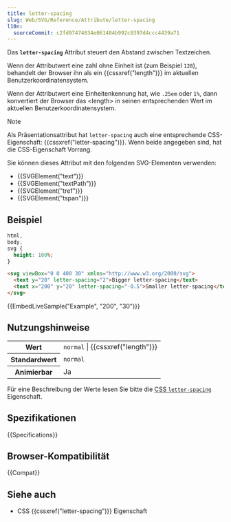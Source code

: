 ```yaml
---
title: letter-spacing
slug: Web/SVG/Reference/Attribute/letter-spacing
l10n:
  sourceCommit: c2fd97474834e061404b992c8397d4ccc4439a71
---
```


Das **`letter-spacing`** Attribut steuert den Abstand zwischen Textzeichen.

Wenn der Attributwert eine zahl ohne Einheit ist (zum Beispiel `128`), behandelt der Browser ihn als ein {{cssxref("length")}} im aktuellen Benutzerkoordinatensystem.

Wenn der Attributwert eine Einheitenkennung hat, wie `.25em` oder `1%`, dann konvertiert der Browser das \<length> in seinen entsprechenden Wert im aktuellen Benutzerkoordinatensystem.

> [!NOTE]
> Als Präsentationsattribut hat `letter-spacing` auch eine entsprechende CSS-Eigenschaft: {{cssxref("letter-spacing")}}. Wenn beide angegeben sind, hat die CSS-Eigenschaft Vorrang.

Sie können dieses Attribut mit den folgenden SVG-Elementen verwenden:

- {{SVGElement("text")}}
- {{SVGElement("textPath")}}
- {{SVGElement("tref")}}
- {{SVGElement("tspan")}}

## Beispiel

```css hidden
html,
body,
svg {
  height: 100%;
}
```

```html
<svg viewBox="0 0 400 30" xmlns="http://www.w3.org/2000/svg">
  <text y="20" letter-spacing="2">Bigger letter-spacing</text>
  <text x="200" y="20" letter-spacing="-0.5">Smaller letter-spacing</text>
</svg>
```

{{EmbedLiveSample("Example", "200", "30")}}

## Nutzungshinweise

<table class="properties">
  <tbody>
    <tr>
      <th scope="row">Wert</th>
      <td><code>normal</code> | {{cssxref("length")}}</td>
    </tr>
    <tr>
      <th scope="row">Standardwert</th>
      <td><code>normal</code></td>
    </tr>
    <tr>
      <th scope="row">Animierbar</th>
      <td>Ja</td>
    </tr>
  </tbody>
</table>

Für eine Beschreibung der Werte lesen Sie bitte die [CSS `letter-spacing`](/de/docs/Web/CSS/letter-spacing#values) Eigenschaft.

## Spezifikationen

{{Specifications}}

## Browser-Kompatibilität

{{Compat}}

## Siehe auch

- CSS {{cssxref("letter-spacing")}} Eigenschaft
